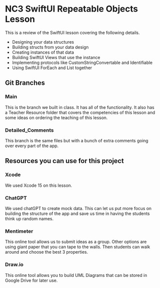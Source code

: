 # NC3 SwiftUI Repeatable Objects Lesson 
This is a review of the SwiftUI lesson covering the following details. 
* Designing your data structures
* Building structs from your data design
* Creating instances of that data
* Building SwiftUI Views that use the instance
* Implementing protocols like CustomStringConvertable and Identifiable
* Using SwiftUI ForEach and List together

## Git Branches 

### Main 
This is the branch we built in class.  It has all of the functionality.  It also has a Teacher Resource folder that covers the competencies of this lesson and some ideas on ordering the teaching of this lesson. 

### Detailed_Comments 
This branch is the same files but with a bunch of extra comments going over every part of the app. 

## Resources you can use for this project 

### Xcode 
We used Xcode 15 on this lesson.  

### ChatGPT 
We used chatGPT to create mock data.  This can let us put more focus on building the structure of the app and save us time in having the students think up random names. 

### Mentimeter 
This online tool allows us to submit ideas as a group.  Other options are using giant paper that you can tape to the walls.  Then students can walk around and choose the best 3 properties.  

### Draw.io 
This online tool allows you to build UML Diagrams that can be stored in Google Drive for later use. 
